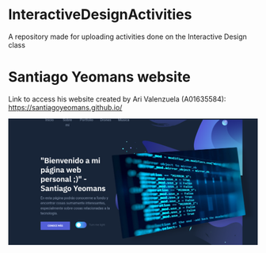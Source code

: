 # InteractiveDesignActivities
A repository made for uploading activities done on the Interactive Design class

# Santiago Yeomans website
Link to access his website created by Ari Valenzuela (A01635584):
https://santiagoyeomans.github.io/


![screenshot of the website](https://github.com/Arix23/InteractiveDesignActivities/blob/master/yeomanswebsite.PNG "Landing Page for SantiagoYeomans")
